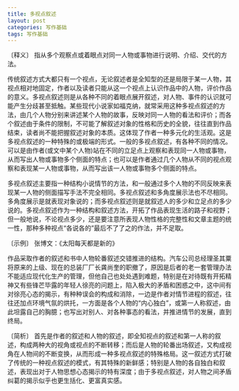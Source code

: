 ```yaml
---
title: 多视点叙述
layout: post
categories: 写作基础
tags: 写作基础
---
```


〔释义〕 指从多个观察点或着眼点对同一人物或事物进行说明、介绍、交代的方法。

传统叙述方式大都只有一个视点，无论叙述者是全知型的还是局限于某一人物，其视点相对地固定，作者以及读者只能从这一个视点上认识作品中的人物，评价作品的意义。多视点叙述则是从各种不同的着眼点展开叙述，对人物、事件的认识就可能产生分歧甚至抵触。某些现代小说家如福克纳，就常采用这种多视点叙述的方法，由几个人物分别来讲述某个人物的故事，反映对同一人物的看法和评价；而各个叙述由于条件的限制，不可能了解叙述对象的性格和历史的全貌，往往直到作品结束，读者尚不能把握叙述对象的本质。这体现了作者一种多元化的生活观。这是多视点叙述的一种特殊的或极端的形式。一般的多视点叙述，有各种不同的情况。可以是由作者(或文中某个人物)站在不同的立足点上观察和表现同一人物或事物，从而写出人物或事物多个侧面的特点；也可以是作者通过几个人物从不同的视点观察和表现某一人物或事物，从而写出该一人物或事物多个侧面的特点。

多视点叙述主要指一种结构小说情节的方法，和一般通过多个人物的不同反映来表现某一人物的侧面描写手法不完全相同。多视点叙述和多角度展示法也不尽相同。多角度展示是就表现对象说的；而多视点叙述则是就叙述人的多少和立足点的多少说的。多视点叙述作为一种结构和叙述方法，开拓了作品表现生活的路子和视野；但一般地说，不论视点多少，还是要注意所表现人物性格的完整性和文章主题的统一性，那种多种视点“各说各的”最后不了了之的作法，并不足取。

〔示例〕 张博文：《太阳每天都是新的》

作品采取作者的叙述和书中人物轮番叙述交错推进的结构。汽车公司总经理圣其粟将原来的上级、现在的总装厂厂长龚尚奎的职撤了，原因是后者的老一套管理办法不能适应现代化生产的管理，但他自己也处处遇到难题，特别是在对待既有开拓精神又有些锋芒毕露的年轻人徐亮的问题上，陷入极大的矛盾和困惑之中，这中间有对徐亮心态的揭示，有种种误会的构成和消除，一边是作者对情节进程的叙述，往往还加点环境气氛的烘托，一方面是各个人物的“内心独白”，或第一人称叙述，由此坦露自己的胸臆；也写出对别人、对各种事态的看法，并推进情节的发展，直到终局。

〔简析〕 首先是作者的叙述和人物的叙述，即全知视点的叙述和第一人称的叙述，构成两种大的视角或视点的不断转移；而后是人物的轮番出场叙述，又构成视角在人物间的不断变换，从而形成一种多视点叙述的特殊格局。这一叙述方式打破了传统的一种视点叙述的模式，有其特殊的新鲜感；特别是人物的各自独白和叙述，表现出对于人物思想心态揭示的特有深度；由于多视点叙述，对人物之间矛盾纠葛的揭示似乎也更生括化、更富真实感。 